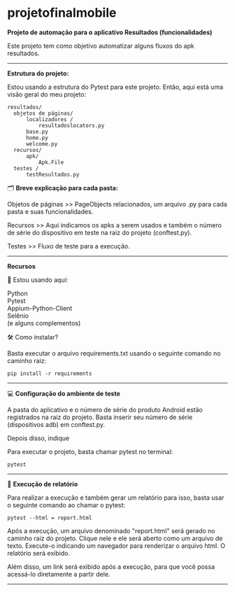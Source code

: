 # projetofinalmobile

**Projeto de automação para o aplicativo Resultados (funcionalidades)**

Este projeto tem como objetivo automatizar alguns fluxos do apk resultados. 

___

**Estrutura do projeto:**

Estou usando a estrutura do Pytest para este projeto. Então, aqui está uma visão geral do meu projeto:

```
resultados/
  objetos de páginas/
      localizadores /
          resultadoslocators.py
      base.py
      home.py
      welcome.py
  recursos/
      apk/
          Apk.File
  testes /
      testResultados.py
```

🗂 **Breve explicação para cada pasta:**

Objetos de páginas >> PageObjects relacionados, um arquivo .py para cada pasta e suas funcionalidades.

Recursos >> Aqui indicamos os apks a serem usados e também o número de série do dispositivo em teste na raiz do projeto (conftest.py).

Testes >> Fluxo de teste para a execução.
___

**Recursos**

🎯 Estou usando aqui:

Python <br>
Pytest <br>
Appium-Python-Client <br>
Selênio <br>
(e alguns complementos) <br>

🛠 Como instalar?

Basta executar o arquivo requirements.txt usando o seguinte comando no caminho raiz:

```
pip install -r requirements
```
___

💻 **Configuração do ambiente de teste**

A pasta do aplicativo e o número de série do produto Android estão registrados na raiz do projeto.
Basta inserir seu número de série (dispositivos adb) em conftest.py.

Depois disso, indique

Para executar o projeto, basta chamar pytest no terminal:

```
pytest
```
___

📝 **Execução de relatório**

Para realizar a execução e também gerar um relatório para isso, basta usar o seguinte comando ao chamar o pytest:

```
pytest --html = report.html
```

Após a execução, um arquivo denominado "report.html" será gerado no caminho raiz do projeto. Clique nele e ele será aberto como um arquivo de texto. Execute-o indicando um navegador para renderizar o arquivo html. O relatório será exibido.

Além disso, um link será exibido após a execução, para que você possa acessá-lo diretamente a partir dele.

___
